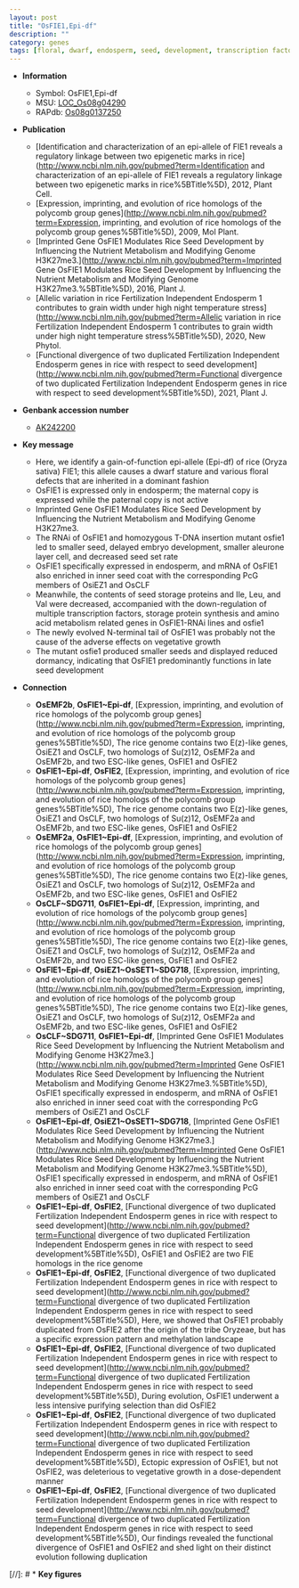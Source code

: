 ```yaml
---
layout: post
title: "OsFIE1,Epi-df"
description: ""
category: genes
tags: [floral, dwarf, endosperm, seed, development, transcription factor, seed development, growth, vegetative]
---
```


* **Information**  
    + Symbol: OsFIE1,Epi-df  
    + MSU: [LOC_Os08g04290](http://rice.plantbiology.msu.edu/cgi-bin/ORF_infopage.cgi?orf=LOC_Os08g04290)  
    + RAPdb: [Os08g0137250](http://rapdb.dna.affrc.go.jp/viewer/gbrowse_details/irgsp1?name=Os08g0137250)  

* **Publication**  
    + [Identification and characterization of an epi-allele of FIE1 reveals a regulatory linkage between two epigenetic marks in rice](http://www.ncbi.nlm.nih.gov/pubmed?term=Identification and characterization of an epi-allele of FIE1 reveals a regulatory linkage between two epigenetic marks in rice%5BTitle%5D), 2012, Plant Cell.
    + [Expression, imprinting, and evolution of rice homologs of the polycomb group genes](http://www.ncbi.nlm.nih.gov/pubmed?term=Expression, imprinting, and evolution of rice homologs of the polycomb group genes%5BTitle%5D), 2009, Mol Plant.
    + [Imprinted Gene OsFIE1 Modulates Rice Seed Development by Influencing the Nutrient Metabolism and Modifying Genome H3K27me3.](http://www.ncbi.nlm.nih.gov/pubmed?term=Imprinted Gene OsFIE1 Modulates Rice Seed Development by Influencing the Nutrient Metabolism and Modifying Genome H3K27me3.%5BTitle%5D), 2016, Plant J.
    + [Allelic variation in rice Fertilization Independent Endosperm 1 contributes to grain width under high night temperature stress](http://www.ncbi.nlm.nih.gov/pubmed?term=Allelic variation in rice Fertilization Independent Endosperm 1 contributes to grain width under high night temperature stress%5BTitle%5D), 2020, New Phytol.
    + [Functional divergence of two duplicated Fertilization Independent Endosperm genes in rice with respect to seed development](http://www.ncbi.nlm.nih.gov/pubmed?term=Functional divergence of two duplicated Fertilization Independent Endosperm genes in rice with respect to seed development%5BTitle%5D), 2021, Plant J.

* **Genbank accession number**  
    + [AK242200](http://www.ncbi.nlm.nih.gov/nuccore/AK242200)

* **Key message**  
    + Here, we identify a gain-of-function epi-allele (Epi-df) of rice (Oryza sativa) FIE1; this allele causes a dwarf stature and various floral defects that are inherited in a dominant fashion
    + OsFIE1 is expressed only in endosperm; the maternal copy is expressed while the paternal copy is not active
    + Imprinted Gene OsFIE1 Modulates Rice Seed Development by Influencing the Nutrient Metabolism and Modifying Genome H3K27me3.
    + The RNAi of OsFIE1 and homozygous T-DNA insertion mutant osfie1 led to smaller seed, delayed embryo development, smaller aleurone layer cell, and decreased seed set rate
    + OsFIE1 specifically expressed in endosperm, and mRNA of OsFIE1 also enriched in inner seed coat with the corresponding PcG members of OsiEZ1 and OsCLF
    + Meanwhile, the contents of seed storage proteins and Ile, Leu, and Val were decreased, accompanied with the down-regulation of multiple transcription factors, storage protein synthesis and amino acid metabolism related genes in OsFIE1-RNAi lines and osfie1
    + The newly evolved N-terminal tail of OsFIE1 was probably not the cause of the adverse effects on vegetative growth
    + The mutant osfie1 produced smaller seeds and displayed reduced dormancy, indicating that OsFIE1 predominantly functions in late seed development

* **Connection**  
    + __OsEMF2b__, __OsFIE1~Epi-df__, [Expression, imprinting, and evolution of rice homologs of the polycomb group genes](http://www.ncbi.nlm.nih.gov/pubmed?term=Expression, imprinting, and evolution of rice homologs of the polycomb group genes%5BTitle%5D), The rice genome contains two E(z)-like genes, OsiEZ1 and OsCLF, two homologs of Su(z)12, OsEMF2a and OsEMF2b, and two ESC-like genes, OsFIE1 and OsFIE2
    + __OsFIE1~Epi-df__, __OsFIE2__, [Expression, imprinting, and evolution of rice homologs of the polycomb group genes](http://www.ncbi.nlm.nih.gov/pubmed?term=Expression, imprinting, and evolution of rice homologs of the polycomb group genes%5BTitle%5D), The rice genome contains two E(z)-like genes, OsiEZ1 and OsCLF, two homologs of Su(z)12, OsEMF2a and OsEMF2b, and two ESC-like genes, OsFIE1 and OsFIE2
    + __OsEMF2a__, __OsFIE1~Epi-df__, [Expression, imprinting, and evolution of rice homologs of the polycomb group genes](http://www.ncbi.nlm.nih.gov/pubmed?term=Expression, imprinting, and evolution of rice homologs of the polycomb group genes%5BTitle%5D), The rice genome contains two E(z)-like genes, OsiEZ1 and OsCLF, two homologs of Su(z)12, OsEMF2a and OsEMF2b, and two ESC-like genes, OsFIE1 and OsFIE2
    + __OsCLF~SDG711__, __OsFIE1~Epi-df__, [Expression, imprinting, and evolution of rice homologs of the polycomb group genes](http://www.ncbi.nlm.nih.gov/pubmed?term=Expression, imprinting, and evolution of rice homologs of the polycomb group genes%5BTitle%5D), The rice genome contains two E(z)-like genes, OsiEZ1 and OsCLF, two homologs of Su(z)12, OsEMF2a and OsEMF2b, and two ESC-like genes, OsFIE1 and OsFIE2
    + __OsFIE1~Epi-df__, __OsiEZ1~OsSET1~SDG718__, [Expression, imprinting, and evolution of rice homologs of the polycomb group genes](http://www.ncbi.nlm.nih.gov/pubmed?term=Expression, imprinting, and evolution of rice homologs of the polycomb group genes%5BTitle%5D), The rice genome contains two E(z)-like genes, OsiEZ1 and OsCLF, two homologs of Su(z)12, OsEMF2a and OsEMF2b, and two ESC-like genes, OsFIE1 and OsFIE2
    + __OsCLF~SDG711__, __OsFIE1~Epi-df__, [Imprinted Gene OsFIE1 Modulates Rice Seed Development by Influencing the Nutrient Metabolism and Modifying Genome H3K27me3.](http://www.ncbi.nlm.nih.gov/pubmed?term=Imprinted Gene OsFIE1 Modulates Rice Seed Development by Influencing the Nutrient Metabolism and Modifying Genome H3K27me3.%5BTitle%5D), OsFIE1 specifically expressed in endosperm, and mRNA of OsFIE1 also enriched in inner seed coat with the corresponding PcG members of OsiEZ1 and OsCLF
    + __OsFIE1~Epi-df__, __OsiEZ1~OsSET1~SDG718__, [Imprinted Gene OsFIE1 Modulates Rice Seed Development by Influencing the Nutrient Metabolism and Modifying Genome H3K27me3.](http://www.ncbi.nlm.nih.gov/pubmed?term=Imprinted Gene OsFIE1 Modulates Rice Seed Development by Influencing the Nutrient Metabolism and Modifying Genome H3K27me3.%5BTitle%5D), OsFIE1 specifically expressed in endosperm, and mRNA of OsFIE1 also enriched in inner seed coat with the corresponding PcG members of OsiEZ1 and OsCLF
    + __OsFIE1~Epi-df__, __OsFIE2__, [Functional divergence of two duplicated Fertilization Independent Endosperm genes in rice with respect to seed development](http://www.ncbi.nlm.nih.gov/pubmed?term=Functional divergence of two duplicated Fertilization Independent Endosperm genes in rice with respect to seed development%5BTitle%5D),  OsFIE1 and OsFIE2 are two FIE homologs in the rice genome
    + __OsFIE1~Epi-df__, __OsFIE2__, [Functional divergence of two duplicated Fertilization Independent Endosperm genes in rice with respect to seed development](http://www.ncbi.nlm.nih.gov/pubmed?term=Functional divergence of two duplicated Fertilization Independent Endosperm genes in rice with respect to seed development%5BTitle%5D),  Here, we showed that OsFIE1 probably duplicated from OsFIE2 after the origin of the tribe Oryzeae, but has a specific expression pattern and methylation landscape
    + __OsFIE1~Epi-df__, __OsFIE2__, [Functional divergence of two duplicated Fertilization Independent Endosperm genes in rice with respect to seed development](http://www.ncbi.nlm.nih.gov/pubmed?term=Functional divergence of two duplicated Fertilization Independent Endosperm genes in rice with respect to seed development%5BTitle%5D),  During evolution, OsFIE1 underwent a less intensive purifying selection than did OsFIE2
    + __OsFIE1~Epi-df__, __OsFIE2__, [Functional divergence of two duplicated Fertilization Independent Endosperm genes in rice with respect to seed development](http://www.ncbi.nlm.nih.gov/pubmed?term=Functional divergence of two duplicated Fertilization Independent Endosperm genes in rice with respect to seed development%5BTitle%5D),  Ectopic expression of OsFIE1, but not OsFIE2, was deleterious to vegetative growth in a dose-dependent manner
    + __OsFIE1~Epi-df__, __OsFIE2__, [Functional divergence of two duplicated Fertilization Independent Endosperm genes in rice with respect to seed development](http://www.ncbi.nlm.nih.gov/pubmed?term=Functional divergence of two duplicated Fertilization Independent Endosperm genes in rice with respect to seed development%5BTitle%5D),  Our findings revealed the functional divergence of OsFIE1 and OsFIE2 and shed light on their distinct evolution following duplication

[//]: # * **Key figures**  


